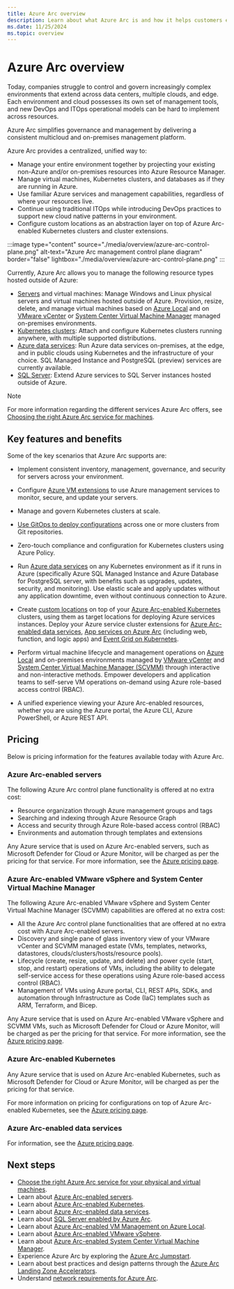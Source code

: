 ```yaml
---
title: Azure Arc overview
description: Learn about what Azure Arc is and how it helps customers enable management and governance of their hybrid resources with other Azure services and features.
ms.date: 11/25/2024
ms.topic: overview
---
```


# Azure Arc overview

Today, companies struggle to control and govern increasingly complex environments that extend across data centers, multiple clouds, and edge. Each environment and cloud possesses its own set of management tools, and new DevOps and ITOps operational models can be hard to implement across resources.

Azure Arc simplifies governance and management by delivering a consistent multicloud and on-premises management platform.

Azure Arc provides a centralized, unified way to:

* Manage your entire environment together by projecting your existing non-Azure and/or on-premises resources into Azure Resource Manager.
* Manage virtual machines, Kubernetes clusters, and databases as if they are running in Azure.
* Use familiar Azure services and management capabilities, regardless of where your resources live.
* Continue using traditional ITOps while introducing DevOps practices to support new cloud native patterns in your environment.
* Configure custom locations as an abstraction layer on top of Azure Arc-enabled Kubernetes clusters and cluster extensions.  

:::image type="content" source="./media/overview/azure-arc-control-plane.png" alt-text="Azure Arc management control plane diagram" border="false" lightbox="./media/overview/azure-arc-control-plane.png" :::

Currently, Azure Arc allows you to manage the following resource types hosted outside of Azure:

* [Servers](servers/overview.md) and virtual machines: Manage Windows and Linux physical servers and virtual machines hosted outside of Azure. Provision, resize, delete, and manage virtual machines based on [Azure Local](/azure/azure-local/manage/azure-arc-vm-management-overview) and on [VMware vCenter](./vmware-vsphere/overview.md) or [System Center Virtual Machine Manager](./system-center-virtual-machine-manager/overview.md) managed on-premises environments.
* [Kubernetes clusters](kubernetes/overview.md): Attach and configure Kubernetes clusters running anywhere, with multiple supported distributions.
* [Azure data services](data/overview.md): Run Azure data services on-premises, at the edge, and in public clouds using Kubernetes and the infrastructure of your choice. SQL Managed Instance
and PostgreSQL (preview) services are currently available.
* [SQL Server](/sql/sql-server/azure-arc/overview): Extend Azure services to SQL Server instances hosted outside of Azure.

> [!NOTE]
> For more information regarding the different services Azure Arc offers, see [Choosing the right Azure Arc service for machines](/azure/azure-arc/choose-service).

## Key features and benefits

Some of the key scenarios that Azure Arc supports are:

* Implement consistent inventory, management, governance, and security for servers across your environment.

* Configure [Azure VM extensions](./servers/manage-vm-extensions.md) to use Azure management services to monitor, secure, and update your servers.

* Manage and govern Kubernetes clusters at scale.

* [Use GitOps to deploy configurations](kubernetes/conceptual-gitops-flux2.md) across one or more clusters from Git repositories.

* Zero-touch compliance and configuration for Kubernetes clusters using Azure Policy.

* Run [Azure data services](../azure-arc/kubernetes/custom-locations.md) on any Kubernetes environment as if it runs in Azure (specifically Azure SQL Managed Instance and Azure Database for PostgreSQL server, with benefits such as upgrades, updates, security, and monitoring). Use elastic scale and apply updates without any application downtime, even without continuous connection to Azure.

* Create [custom locations](./kubernetes/custom-locations.md) on top of your [Azure Arc-enabled Kubernetes](./kubernetes/overview.md) clusters, using them as target locations for deploying Azure services instances. Deploy your Azure service cluster extensions for [Azure Arc-enabled data services](./data/create-data-controller-direct-azure-portal.md), [App services on Azure Arc](/azure/app-service/overview-arc-integration) (including web, function, and logic apps) and [Event Grid on Kubernetes](/azure/event-grid/kubernetes/overview).

* Perform virtual machine lifecycle and management operations on [Azure Local](/azure/azure-local/azure-arc-vm-management-overview) and on-premises environments managed by [VMware vCenter](./vmware-vsphere/overview.md) and [System Center Virtual Machine Manager (SCVMM)](./system-center-virtual-machine-manager/overview.md) through interactive and non-interactive methods. Empower developers and application teams to self-serve VM operations on-demand using Azure role-based access control (RBAC).

* A unified experience viewing your Azure Arc-enabled resources, whether you are using the Azure portal, the Azure CLI, Azure PowerShell, or Azure REST API.

## Pricing

Below is pricing information for the features available today with Azure Arc.

### Azure Arc-enabled servers

The following Azure Arc control plane functionality is offered at no extra cost:

* Resource organization through Azure management groups and tags
* Searching and indexing through Azure Resource Graph
* Access and security through Azure Role-based access control (RBAC)
* Environments and automation through templates and extensions

Any Azure service that is used on Azure Arc-enabled servers, such as Microsoft Defender for Cloud or Azure Monitor, will be charged as per the pricing for that service. For more information, see the [Azure pricing page](https://azure.microsoft.com/pricing/).

### Azure Arc-enabled VMware vSphere and System Center Virtual Machine Manager

The following Azure Arc-enabled VMware vSphere and System Center Virtual Machine Manager (SCVMM) capabilities are offered at no extra cost:

- All the Azure Arc control plane functionalities that are offered at no extra cost with Azure Arc-enabled servers.
- Discovery and single pane of glass inventory view of your VMware vCenter and SCVMM managed estate (VMs, templates, networks, datastores, clouds/clusters/hosts/resource pools).
- Lifecycle (create, resize, update, and delete) and power cycle (start, stop, and restart) operations of VMs, including the ability to delegate self-service access for these operations using Azure role-based access control (RBAC).
- Management of VMs using Azure portal, CLI, REST APIs, SDKs, and automation through Infrastructure as Code (IaC) templates such as ARM, Terraform, and Bicep.

Any Azure service that is used on Azure Arc-enabled VMware vSphere and SCVMM VMs, such as Microsoft Defender for Cloud or Azure Monitor, will be charged as per the pricing for that service. For more information, see the [Azure pricing page](https://azure.microsoft.com/pricing/).

### Azure Arc-enabled Kubernetes

Any Azure service that is used on Azure Arc-enabled Kubernetes, such as Microsoft Defender for Cloud or Azure Monitor, will be charged as per the pricing for that service.

For more information on pricing for configurations on top of Azure Arc-enabled Kubernetes, see the [Azure pricing page](https://azure.microsoft.com/pricing/).

### Azure Arc-enabled data services

For information, see the [Azure pricing page](https://azure.microsoft.com/pricing/).

## Next steps

* [Choose the right Azure Arc service for your physical and virtual machines](./choose-service.md).
* Learn about [Azure Arc-enabled servers](./servers/overview.md).
* Learn about [Azure Arc-enabled Kubernetes](./kubernetes/overview.md).
* Learn about [Azure Arc-enabled data services](https://azure.microsoft.com/services/azure-arc/hybrid-data-services/).
* Learn about [SQL Server enabled by Azure Arc](/sql/sql-server/azure-arc/overview).
* Learn about [Azure Arc-enabled VM Management on Azure Local](/azure/azure-local/manage/azure-arc-vm-management-overview).
* Learn about [Azure Arc-enabled VMware vSphere](vmware-vsphere/overview.md).
* Learn about [Azure Arc-enabled System Center Virtual Machine Manager](system-center-virtual-machine-manager/overview.md).
* Experience Azure Arc by exploring the [Azure Arc Jumpstart](https://aka.ms/AzureArcJumpstart).
* Learn about best practices and design patterns through the [Azure Arc Landing Zone Accelerators](https://aka.ms/ArcLZAcceleratorReady).
* Understand [network requirements for Azure Arc](network-requirements-consolidated.md).
